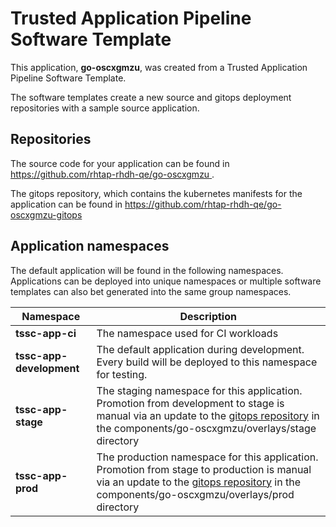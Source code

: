 # Trusted Application Pipeline Software Template

This application, **go-oscxgmzu**, was created from a Trusted Application Pipeline Software Template.

The software templates create a new source and gitops deployment repositories with a sample source application. 

## Repositories

The source code for your application can be found in [https://github.com/rhtap-rhdh-qe/go-oscxgmzu ](https://github.com/rhtap-rhdh-qe/go-oscxgmzu ).
 
The gitops repository, which contains the kubernetes manifests for the application can be found in 
[https://github.com/rhtap-rhdh-qe/go-oscxgmzu-gitops ](https://github.com/rhtap-rhdh-qe/go-oscxgmzu-gitops ) 

## Application namespaces 

The default application will be found in the following namespaces. Applications can be deployed into unique namespaces or multiple software templates can also bet generated into the same group namespaces.  

|  Namespace   |  Description   |  
| -------- | -------- |
| **tssc-app-ci** | The namespace used for CI workloads |
| **tssc-app-development** | The default application during development. Every build will be deployed to this namespace for testing. |
| **tssc-app-stage** | The staging namespace for this application. Promotion from development to stage is manual via an update to the [gitops repository](https://github.com/rhtap-rhdh-qe/go-oscxgmzu-gitops ) in the components/go-oscxgmzu/overlays/stage directory |
| **tssc-app-prod** | The production namespace for this application. Promotion from stage to production is manual via an update to the [gitops repository](https://github.com/rhtap-rhdh-qe/go-oscxgmzu-gitops ) in the components/go-oscxgmzu/overlays/prod directory |